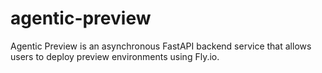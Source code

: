 # agentic-preview
Agentic Preview is an asynchronous FastAPI backend service that allows users to deploy preview environments using Fly.io.
